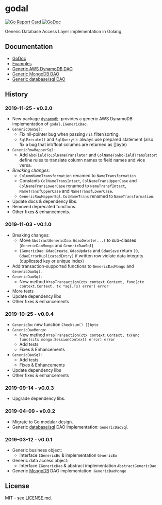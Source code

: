 # godal

[![Go Report Card](https://goreportcard.com/badge/github.com/btnguyen2k/godal)](https://goreportcard.com/report/github.com/btnguyen2k/godal)
[![GoDoc](https://godoc.org/github.com/btnguyen2k/godal?status.svg)](https://godoc.org/github.com/btnguyen2k/godal)

Generic Database Access Layer implementation in Golang.

## Documentation

- [GoDoc](https://godoc.org/github.com/btnguyen2k/godal)
- [Examples](examples/)
- [Generic AWS DynamoDB DAO](dynamodb/DYNAMODB.md)
- [Generic MongoDB DAO](mongo/MONGO.md)
- [Generic database/sql DAO](sql/SQL.md)


## History

### 2019-11-25 - v0.2.0

- New package [`dynamodb`](dynamodb/): provides a generic AWS DynamoDB implementation of `godal.IGenericDao`.
- `GenericDaoSql`:
  - Fix nil-pointer bug when passing `nil` filter/sorting.
  - `SqlExecute()` and `SqlQuery()`: always use prepared statement (also fix a bug that int/float columns are returned as []byte)
- `GenericRowMapperSql`:
  - Add `GboFieldToColNameTranslator` and `ColNameToGboFieldTranslator`: define rules to translate column names to field names and vice versa.
- *Breaking changes:*
  - `ColummNameTransformation` renamed to `NameTransformation`
  - Constants `ColNameTransIntact`, `ColNameTransUpperCase` and `ColNameTransLowerCase` renamed to `NameTransfIntact`, `NameTransfUpperCase` and `NameTransfLowerCase`.
  - `GenericRowMapperSql.ColNameTrans` renamed to `NameTransformation`.
- Update docs & dependency libs.
- Removed deprecated functions.
- Other fixes & enhancements.


### 2019-11-03 - v0.1.0

- Breaking changes:
  - Move `AbstractGenericDao.GdaoDelete(...)` to sub-classes (`GenericDaoMongo` and `GenericDaoSql`)
  - `IGenericDao`: `GdaoCreate`, `GdaoUpdate` and `GdaoSave` return `(0, GdaoErrorDuplicatedEntry)` if written row violate data integrity (duplicated key or unique index)
- Add transaction-supported functions to `GenericDaoMongo` and `GenericDaoSql`.
- `GenericDaoSql`:
  - New method `WrapTransaction(ctx context.Context, func(ctx context.Context, tx *sql.Tx) error) error`  
- More tests
- Update dependency libs
- Other fixes & enhancements


### 2019-10-25 - v0.0.4

- `GenericBo`: new function `Checksum() []byte`
- `GenericDaoMongo`:
  - New method `WrapTransaction(ctx context.Context, txFunc func(sctx mongo.SessionContext) error) error`
  - Add tests
  - Fixes & Enhancements
- `GenericDaoSql`:
  - Add tests
  - Fixes & Enhancements
- Update dependency libs
- Other fixes & enhancements


### 2019-09-14 - v0.0.3

- Upgrade dependency libs.


### 2019-04-09 - v0.0.2

- Migrate to Go modular design.
- Generic [database/sql](https://golang.org/pkg/database/sql/) DAO implementation: `GenericDaoSql`


### 2019-03-12 - v0.0.1

- Generic business object:
  - Interface `IGenericBo` & implementation `GenericBo`
- Generic data access object:
  - Interface `IGenericDao` & abstract implementation `AbstractGenericDao`
- Generic [MongoDB](https://www.mongodb.com) DAO implementation: `GenericDaoMongo`


## License

MIT - see [LICENSE.md](LICENSE.md).
